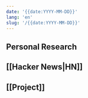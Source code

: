 ```yaml
---
date: '{{date:YYYY-MM-DD}}'
lang: 'en'
slug: '/{{date:YYYY-MM-DD}}'
---
```


## Personal Research

## [[Hacker News|HN]]

## [[Project]]
